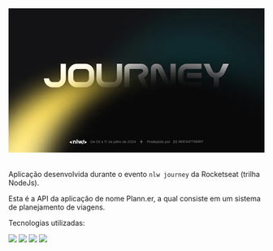 <div align="center">
  <img src="./.github/assets/nlw-journey.webp" />
</div>

<br />

Aplicação desenvolvida durante o evento `nlw journey` da Rocketseat (trilha NodeJs).

Esta é a API da aplicação de nome Plann.er, a qual consiste em um sistema de planejamento de viagens.

Tecnologias utilizadas:

<img src="https://cdn.jsdelivr.net/gh/devicons/devicon@latest/icons/docker/docker-original.svg" width="32px" /> <img src="https://cdn.jsdelivr.net/gh/devicons/devicon@latest/icons/bun/bun-original.svg" width="32px"/> <img src="https://elysiajs.com/assets/elysia.svg" width="32px"/> <img src="https://github.com/drizzle-team.png" width="32px"/>
